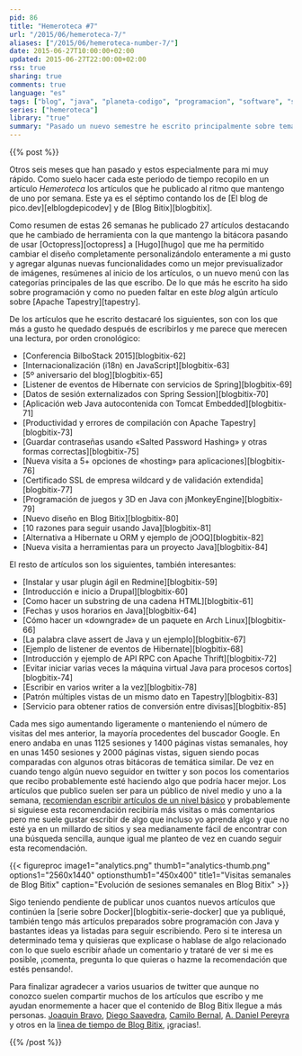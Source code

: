 ```yaml
---
pid: 86
title: "Hemeroteca #7"
url: "/2015/06/hemeroteca-7/"
aliases: ["/2015/06/hemeroteca-number-7/"]
date: 2015-06-27T10:00:00+02:00
updated: 2015-06-27T22:00:00+02:00
rss: true
sharing: true
comments: true
language: "es"
tags: ["blog", "java", "planeta-codigo", "programacion", "software", "software-libre", "tapestry", "gnu-linux"]
series: ["hemeroteca"]
library: "true"
summary: "Pasado un nuevo semestre he escrito principalmente sobre temas de programación, Java y poco sobre Linux o software libre. Incluyo aquí el listado completo de los artículos que he escrito."
---
```


{{% post %}}

Otros seis meses que han pasado y estos especialmente para mi muy rápido. Como suelo hacer cada este periodo de tiempo recopilo en un artículo _Hemeroteca_ los artículos que he publicado al ritmo que mantengo de uno por semana. Este ya es el séptimo contando los de [El blog de pico.dev][elblogdepicodev] y de [Blog Bitix][blogbitix].

Como resumen de estas 26 semanas he publicado 27 artículos destacando que he cambiado de herramienta con la que mantengo la bitácora pasando de usar [Octopress][octopress] a [Hugo][hugo] que me ha permitido cambiar el diseño completamente personalizándolo enteramente a mi gusto y agregar algunas nuevas funcionalidades como un mejor previsualizador de imágenes, resúmenes al inicio de los artículos, o un nuevo menú con las categorías principales de las que escribo. De lo que más he escrito ha sido sobre programación y como no pueden faltar en este _blog_ algún artículo sobre [Apache Tapestry][tapestry].

De los artículos que he escrito destacaré los siguientes, son con los que más a gusto he quedado después de escribirlos y me parece que merecen una lectura, por orden cronológico:

* [Conferencia BilboStack 2015][blogbitix-62]
* [Internacionalización (i18n) en JavaScript][blogbitix-63]
* [5º aniversario del blog][blogbitix-65]
* [Listener de eventos de Hibernate con servicios de Spring][blogbitix-69]
* [Datos de sesión externalizados con Spring Session][blogbitix-70]
* [Aplicación web Java autocontenida con Tomcat Embedded][blogbitix-71]
* [Productividad y errores de compilación con Apache Tapestry][blogbitix-73]
* [Guardar contraseñas usando «Salted Password Hashing» y otras formas correctas][blogbitix-75]
* [Nueva visita a 5+ opciones de «hosting» para aplicaciones][blogbitix-76]
* [Certificado SSL de empresa wildcard y de validación extendida][blogbitix-77]
* [Programación de juegos y 3D en Java con jMonkeyEngine][blogbitix-79]
* [Nuevo diseño en Blog Bitix][blogbitix-80]
* [10 razones para seguir usando Java][blogbitix-81]
* [Alternativa a Hibernate u ORM y ejemplo de jOOQ][blogbitix-82]
* [Nueva visita a herramientas para un proyecto Java][blogbitix-84]

El resto de artículos son los siguientes, también interesantes:

* [Instalar y usar plugin ágil en Redmine][blogbitix-59]
* [Introducción e inicio a Drupal][blogbitix-60]
* [Como hacer un substring de una cadena HTML][blogbitix-61]
* [Fechas y usos horarios en Java][blogbitix-64]
* [Cómo hacer un «downgrade» de un paquete en Arch Linux][blogbitix-66]
* [La palabra clave assert de Java y un ejemplo][blogbitix-67]
* [Ejemplo de listener de eventos de Hibernate][blogbitix-68]
* [Introducción y ejemplo de API RPC con Apache Thrift][blogbitix-72]
* [Evitar iniciar varias veces la máquina virtual Java para procesos cortos][blogbitix-74]
* [Escribir en varios writer a la vez][blogbitix-78]
* [Patrón múltiples vistas de un mismo dato en Tapestry][blogbitix-83]
* [Servicio para obtener ratios de conversión entre divisas][blogbitix-85]

Cada mes sigo aumentando ligeramente o manteniendo el número de visitas del mes anterior, la mayoría procedentes del buscador Google. En enero andaba en unas 1125 sesiones y 1400 páginas vistas semanales, hoy en unas 1450 sesiones y 2000 páginas vistas, siguen siendo pocas comparadas con algunos otras bitácoras de temática similar. De vez en cuando tengo algún nuevo seguidor en twitter y son pocos los comentarios que recibo probablemente esté haciendo algo que podría hacer mejor. Los artículos que publico suelen ser para un público de nivel medio y uno a la semana, [recomiendan escribir artículos de un nivel básico](http://www.marketingguerrilla.es) y probablemente si siguiese esta recomendación recibiría más visitas o más comentarios pero me suele gustar escribir de algo que incluso yo aprenda algo y que no esté ya en un millardo de sitios y sea medianamente fácil de encontrar con una búsqueda sencilla, aunque igual me planteo de vez en cuando seguir esta recomendación.

{{< figureproc
    image1="analytics.png" thumb1="analytics-thumb.png" options1="2560x1440" optionsthumb1="450x400" title1="Visitas semanales de Blog Bitix"
    caption="Evolución de sesiones semanales en Blog Bitix" >}}


Sigo teniendo pendiente de publicar unos cuantos nuevos artículos que continúen la [serie sobre Docker][blogbitix-serie-docker] que ya publiqué, también tengo más artículos preparados sobre programación con Java y bastantes ideas ya listadas para seguir escribiendo. Pero si te interesa un determinado tema y quisieras que explicase o hablase de algo relacionado con lo que suelo escribir añade un comentario y trataré de ver si me es posible, ¡comenta, pregunta lo que quieras o hazme la recomendación que estés pensando!.

Para finalizar agradecer a varios usuarios de twitter que aunque no conozco suelen compartir muchos de los artículos que escribo y me ayudan enormemente a hacer que el contenido de Blog Bitix llegue a más personas. [Joaquin Bravo](https://twitter.com/jbravo), [Diego Saavedra](https://twitter.com/Statick_ds), [Camilo Bernal](https://twitter.com/Mr_Prometheus), [A. Daniel Pereyra](https://twitter.com/pereyrada) y otros en la [linea de tiempo de Blog Bitix](https://twitter.com/search?q=%22Blog%20Bitix%22&src=typd), ¡gracias!.

{{% /post %}}
